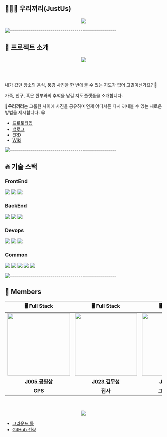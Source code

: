 ## 🧑‍🤝‍🧑 우리끼리(JustUs)

<p align="center">
    <img src="https://user-images.githubusercontent.com/34854154/139279306-0e73d029-0527-4485-a3b8-c7611c81d6bd.png">
</p>

![-----------------------------------------------------](https://raw.githubusercontent.com/andreasbm/readme/master/assets/lines/rainbow.png)


## 💌 프로젝트 소개
<p align="center">
    <img src="https://s3.us-west-2.amazonaws.com/secure.notion-static.com/69e7c180-4073-4cb1-a400-e1fb20c8ca19/%EA%B9%90%EB%B6%80.png?X-Amz-Algorithm=AWS4-HMAC-SHA256&X-Amz-Credential=AKIAT73L2G45O3KS52Y5%2F20211028%2Fus-west-2%2Fs3%2Faws4_request&X-Amz-Date=20211028T153026Z&X-Amz-Expires=86400&X-Amz-Signature=76837d49416461c9861da94619366892194ae8a300f7849afcf989aaad68294f&X-Amz-SignedHeaders=host&response-content-disposition=filename%20%3D%22%25EA%25B9%2590%25EB%25B6%2580.png%22">
</p>

<br>
<br>

내가 갔던 장소의 음식, 풍경 사진을 한 번에 볼 수 있는 지도가 없어 고민이신가요? 🤔

가족, 친구, 혹은 깐부와의 추억을 남길 지도 플랫폼을 소개합니다.

**🍇우리끼리**는 그룹원 사이에 사진을 공유하며 언제 어디서든 다시 꺼내볼 수 있는 새로운 방법을 제시합니다. 😀

- [프로토타입](https://www.figma.com/file/SnJ8Zfu03fhibppBid6mew/%EC%9A%B0%EB%A6%AC%EB%81%BC%EB%A6%AC?node-id=5%3A5)
- [백로그](https://docs.google.com/spreadsheets/d/1O0KVQS-9T7NtzKAaoRMLuIRXmJQ5TcNF2bS59sPKqkc/edit#gid=0)
- [ERD](https://github.com/boostcampwm-2021/WEB25-JustUs/wiki/ERD)
- [Wiki](https://github.com/boostcampwm-2021/WEB25-JustUs/wiki)

![-----------------------------------------------------](https://raw.githubusercontent.com/andreasbm/readme/master/assets/lines/rainbow.png)

## 🔥 기술 스택

### FrontEnd
<img src="https://img.shields.io/badge/React-v17.0.2-61DAFB?logo=React"> <img src="https://img.shields.io/badge/Redux-v4.1.2-764ABC?logo=Redux"> <img src="https://img.shields.io/badge/Styled_components-v5.0.0-DB7093?logo=Styled-components">

### BackEnd
<img src="https://img.shields.io/badge/Node.js-v16.13.0-339933?logo=Node.js"> <img src="https://img.shields.io/badge/Express-v4.16.1-ffffff?logo=Express"> <img src="https://img.shields.io/badge/Mysql-v8.0.23-4479A1?logo=Mysql"> 

### Devops
<img src="https://img.shields.io/badge/Jenkins-v2.303.2-D24939?logo=Jenkins"> <img src="https://img.shields.io/badge/Docker-v20.10.6-2496ED?logo=Docker"> <img src="https://img.shields.io/badge/Ncloud-03C75A?logo=Naver">

### Common
<img src="https://img.shields.io/badge/JavaScript-ES6%2B-F7DF1E?logo=JavaScript"> <img src="https://img.shields.io/badge/TypeScript-v4.4-3178C6?logo=TypeScript"> <img src="https://img.shields.io/badge/ESlint-v8.1.0-4B32C3?logo=ESlint"> <img src="https://img.shields.io/badge/Prettier-v9.0.0-F7B93E?logo=Prettier"> <img src="https://img.shields.io/badge/Jest-v27.2-C21325?logo=Jest">


![-----------------------------------------------------](https://raw.githubusercontent.com/andreasbm/readme/master/assets/lines/rainbow.png)



## 🙌 Members
| 🖥️ Full Stack | 🖥️ Full Stack | 🖥️ Full Stack | 🖥️ Full Stack |
| :----------: |  :--------:  |  :---------: |  :---------: |
|<img src="https://s3.us-west-2.amazonaws.com/secure.notion-static.com/dbe10ec0-e320-4959-9d09-d609856e3508/Untitled.png?X-Amz-Algorithm=AWS4-HMAC-SHA256&X-Amz-Credential=AKIAT73L2G45O3KS52Y5%2F20211028%2Fus-west-2%2Fs3%2Faws4_request&X-Amz-Date=20211028T140832Z&X-Amz-Expires=86400&X-Amz-Signature=36faf2682cc7233247ead0a338e305fe8c5cbdd0ba680e8028f28b5e48e982c5&X-Amz-SignedHeaders=host&response-content-disposition=filename%20%3D%22Untitled.png%22" width="200" height="200">|<img src="https://s3.us-west-2.amazonaws.com/secure.notion-static.com/a733cb3d-c44c-48bc-8b58-a5ed078050b8/KakaoTalk_Photo_2021-10-22-23-14-22.jpeg?X-Amz-Algorithm=AWS4-HMAC-SHA256&X-Amz-Credential=AKIAT73L2G45O3KS52Y5%2F20211028%2Fus-west-2%2Fs3%2Faws4_request&X-Amz-Date=20211028T140848Z&X-Amz-Expires=86400&X-Amz-Signature=86bdf0f2745651421a369ff06f2c662cdf90988678d928a1f5071d12ea91a911&X-Amz-SignedHeaders=host&response-content-disposition=filename%20%3D%22KakaoTalk_Photo_2021-10-22-23-14-22.jpeg%22" width="200" height="200">|<img src="https://s3.us-west-2.amazonaws.com/secure.notion-static.com/a61fc21d-3653-4a1a-a224-03f114b609e1/%E1%84%89%E1%85%A1%E1%84%8C%E1%85%B5%E1%86%AB2.jpeg?X-Amz-Algorithm=AWS4-HMAC-SHA256&X-Amz-Credential=AKIAT73L2G45O3KS52Y5%2F20211028%2Fus-west-2%2Fs3%2Faws4_request&X-Amz-Date=20211028T140902Z&X-Amz-Expires=86400&X-Amz-Signature=e5be775e59b9e14ebcafbc3ca4d4703b3c481803e70ec462af5e000480da2cc9&X-Amz-SignedHeaders=host&response-content-disposition=filename%20%3D%22%25E1%2584%2589%25E1%2585%25A1%25E1%2584%258C%25E1%2585%25B5%25E1%2586%25AB2.jpeg%22" width="200" height="200">|<img src="https://postfiles.pstatic.net/MjAyMTEwMThfMTgz/MDAxNjM0NDg0MTM3NDMw.b8rCnTfvLm-RUpfEuUWJdTTSDYSm0wea_5HGewp3JJUg.0jxWxSS6kj-YR37uQ70ylh9TQn1GsxrkitJ0e9v59B8g.PNG.whaudg98/image.png?type=w773" width="200" height="200">|
| **[J005 공필상](https://github.com/gofeel8)** | **[J023 김무성](https://github.com/ddb8036631)** | **[J040 김영한](https://github.com/soosungp33)** | **[J193 조명희](https://github.com/Jo-Myounghee)** |
| **GPS** | **집사**  | **그 김영한 아님** | **맹** |

<br>

<p align="center">
    <image src="https://user-images.githubusercontent.com/34854154/139280498-2d4e627c-3fe5-456c-8f19-5c2d8e071072.png">
</p>
    
- [그라운드 룰](https://github.com/boostcampwm-2021/WEB25-JustUs/wiki/Ground-Rule)
- [GitHub 전략](https://github.com/boostcampwm-2021/WEB25-JustUs/wiki/GitHub-%EC%A0%84%EB%9E%B5)
